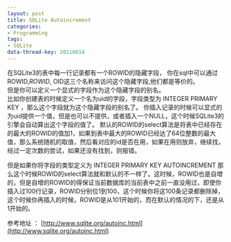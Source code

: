 ```yaml
---
layout: post
title: SQLite Autoincrement
categories:
- Programming
tags:
- SQLite
data-thread-key: 20110614
---
```


在SQLite3的表中每一行记录都有一个ROWID的隐藏字段，
你在sql中可以通过ROWID,_ROWID_, OID这三个名称来访问这个隐藏字段,他们都是等价的。  
但是你可以定义一个显式的字段作为这个隐藏字段的别名。  
比如你创建表的时候定义一个名为uid的字段，字段类型为 INTEGER PRIMARY KEY ，那么这个字段就为这个隐藏字段的别名了。
你插入记录的时候可以显式的为uid提供一个值，但是也可以不提供，或者插入一个NULL，这个时候SQLite3的引擎会自动算出这个字段的值了。
默认的ROWID的select算法是将表中已经存在的最大的ROWID的值加1，如果到表中最大的ROWID已经达了64位整数的最大值，那么系统随机的取值，然后看对应的id是否在用，如果在用则放弃，继续找，经过一定次数的尝试，如果还没有找到，则报错。    
  
但是如果你将字段的类型定义为 INTEGER PRIMARY KEY AUTOINCREMENT 那么这个时候ROWID的select算法就和默认的不一样了。这时候，ROWID也是自增的，但是自增的ROWID的得保证当前数据库的当前表中之前一直没用过，即使你插入过100行记录，ROWID分别位1到100，这个时候你将这100条记录都删除掉，这个时候你再插入的时候，ROWID是从101开始的，而在默认的情况的下，还是从1开始的。  

参考地址 ： [http://www.sqlite.org/autoinc.html](http://www.sqlite.org/autoinc.html)
